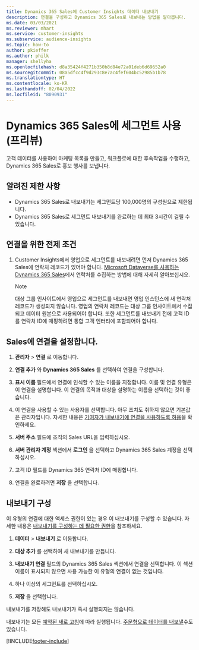 ```yaml
---
title: Dynamics 365 Sales에 Customer Insights 데이터 내보내기
description: 연결을 구성하고 Dynamics 365 Sales로 내보내는 방법을 알아봅니다.
ms.date: 03/03/2021
ms.reviewer: mhart
ms.service: customer-insights
ms.subservice: audience-insights
ms.topic: how-to
author: pkieffer
ms.author: philk
manager: shellyha
ms.openlocfilehash: d8a35424f4271b350b8d84e72a01deb6d69652a0
ms.sourcegitcommit: 08a5dfcc4f9d293c8e7ac4fef604bc52985b1b78
ms.translationtype: HT
ms.contentlocale: ko-KR
ms.lasthandoff: 02/04/2022
ms.locfileid: "8090931"
---
```

# <a name="use-segments-in-dynamics-365-sales-preview"></a>Dynamics 365 Sales에 세그먼트 사용(프리뷰)



고객 데이터를 사용하여 마케팅 목록을 만들고, 워크플로에 대한 후속작업을 수행하고, Dynamics 365 Sales로 홍보 행사를 보냅니다.

## <a name="known-limitations"></a>알려진 제한 사항

- Dynamics 365 Sales로 내보내기는 세그먼트당 100,000명의 구성원으로 제한됩니다.
- Dynamics 365 Sales로 세그먼트 내보내기를 완료하는 데 최대 3시간이 걸릴 수 있습니다. 

## <a name="prerequisite-for-connection"></a>연결을 위한 전제 조건

1. Customer Insights에서 영업으로 세그먼트를 내보내려면 먼저 Dynamics 365 Sales에 연락처 레코드가 있어야 합니다. [Microsoft Dataverse를 사용하는 Dynamics 365 Sales](connect-power-query.md)에서 연락처를 수집하는 방법에 대해 자세히 알아보십시오.

   > [!NOTE]
   > 대상 그룹 인사이트에서 영업으로 세그먼트를 내보내면 영업 인스턴스에 새 연락처 레코드가 생성되지 않습니다. 영업의 연락처 레코드는 대상 그룹 인사이트에서 수집되고 데이터 원본으로 사용되어야 합니다. 또한 세그먼트를 내보내기 전에 고객 ID를 연락처 ID에 매핑하려면 통합 고객 엔터티에 포함되어야 합니다.

## <a name="set-up-the-connection-to-sales"></a>Sales에 연결을 설정합니다.

1. **관리자** > **연결** 로 이동합니다.

1. **연결 추가** 와 **Dynamics 365 Sales** 를 선택하여 연결을 구성합니다.

1. **표시 이름** 필드에서 연결에 인식할 수 있는 이름을 지정합니다. 이름 및 연결 유형은 이 연결을 설명합니다. 이 연결의 목적과 대상을 설명하는 이름을 선택하는 것이 좋습니다.

1. 이 연결을 사용할 수 있는 사용자를 선택합니다. 아무 조치도 취하지 않으면 기본값은 관리자입니다. 자세한 내용은 [기여자가 내보내기에 연결을 사용하도록 허용](connections.md#allow-contributors-to-use-a-connection-for-exports)을 확인하세요.

1. **서버 주소** 필드에 조직의 Sales URL을 입력하십시오.

1. **서버 관리자 계정** 섹션에서 **로그인** 을 선택하고 Dynamics 365 Sales 계정을 선택하십시오.

1. 고객 ID 필드를 Dynamics 365 연락처 ID에 매핑합니다.

1. 연결을 완료하려면 **저장** 을 선택합니다. 

## <a name="configure-an-export"></a>내보내기 구성

이 유형의 연결에 대한 액세스 권한이 있는 경우 이 내보내기를 구성할 수 있습니다. 자세한 내용은 [내보내기를 구성하는 데 필요한 권한](export-destinations.md#set-up-a-new-export)을 참조하세요.

1. **데이터** > **내보내기** 로 이동합니다.

1. **대상 추가** 를 선택하여 새 내보내기를 만듭니다.

1. **내보내기 연결** 필드의 Dynamics 365 Sales 섹션에서 연결을 선택합니다. 이 섹션 이름이 표시되지 않으면 사용 가능한 이 유형의 연결이 없는 것입니다.

1. 하나 이상의 세그먼트를 선택하십시오.

1. **저장** 을 선택합니다.

내보내기를 저장해도 내보내기가 즉시 실행되지는 않습니다.

내보내기는 모든 [예약된 새로 고침](system.md#schedule-tab)에 따라 실행됩니다. [주문형으로 데이터를 내보낼](export-destinations.md#run-exports-on-demand)수도 있습니다. 

[!INCLUDE[footer-include](../includes/footer-banner.md)]
